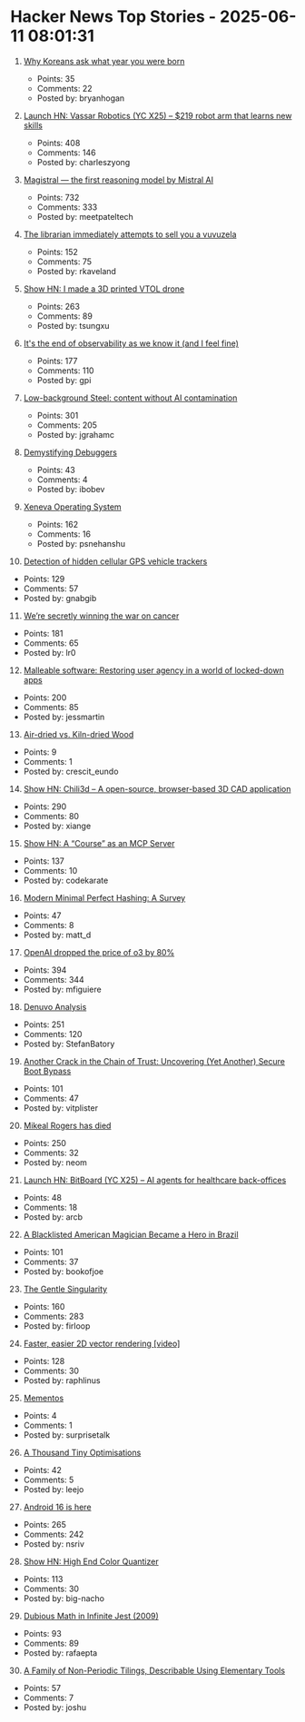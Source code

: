 # Hacker News Top Stories - 2025-06-11 08:01:31

1. [Why Koreans ask what year you were born](https://bryanhogan.com/blog/korean-age)
   - Points: 35
   - Comments: 22
   - Posted by: bryanhogan

2. [Launch HN: Vassar Robotics (YC X25) – $219 robot arm that learns new skills](undefined)
   - Points: 408
   - Comments: 146
   - Posted by: charleszyong

3. [Magistral — the first reasoning model by Mistral AI](https://mistral.ai/news/magistral)
   - Points: 732
   - Comments: 333
   - Posted by: meetpateltech

4. [The librarian immediately attempts to sell you a vuvuzela](https://kaveland.no/posts/2025-06-06-library)
   - Points: 152
   - Comments: 75
   - Posted by: rkaveland

5. [Show HN: I made a 3D printed VTOL drone](https://www.tsungxu.com/p/i-made-a-3d-printed-vtol-that-can)
   - Points: 263
   - Comments: 89
   - Posted by: tsungxu

6. [It's the end of observability as we know it (and I feel fine)](https://www.honeycomb.io/blog/its-the-end-of-observability-as-we-know-it-and-i-feel-fine)
   - Points: 177
   - Comments: 110
   - Posted by: gpi

7. [Low-background Steel: content without AI contamination](https://blog.jgc.org/2025/06/low-background-steel-content-without-ai.html)
   - Points: 301
   - Comments: 205
   - Posted by: jgrahamc

8. [Demystifying Debuggers](https://www.rfleury.com/p/demystifying-debuggers-part-1-a-busy)
   - Points: 43
   - Comments: 4
   - Posted by: ibobev

9. [Xeneva Operating System](https://github.com/manaskamal/XenevaOS)
   - Points: 162
   - Comments: 16
   - Posted by: psnehanshu

10. [Detection of hidden cellular GPS vehicle trackers](https://www.researchgate.net/publication/391704077_You_Can_Drive_But_You_Cannot_Hide_Detection_of_Hidden_Cellular_GPS_Vehicle_Trackers)
   - Points: 129
   - Comments: 57
   - Posted by: gnabgib

11. [We’re secretly winning the war on cancer](https://www.vox.com/health/415812/cancer-death-rates-myeloma-immunotherapy-smoking)
   - Points: 181
   - Comments: 65
   - Posted by: lr0

12. [Malleable software: Restoring user agency in a world of locked-down apps](https://www.inkandswitch.com/essay/malleable-software/)
   - Points: 200
   - Comments: 85
   - Posted by: jessmartin

13. [Air-dried vs. Kiln-dried Wood](https://christopherschwarz.substack.com/p/air-dried-vs-kiln-dried-wood)
   - Points: 9
   - Comments: 1
   - Posted by: crescit_eundo

14. [Show HN: Chili3d – A open-source, browser-based 3D CAD application](undefined)
   - Points: 290
   - Comments: 80
   - Posted by: xiange

15. [Show HN: A “Course” as an MCP Server](https://mastra.ai/course)
   - Points: 137
   - Comments: 10
   - Posted by: codekarate

16. [Modern Minimal Perfect Hashing: A Survey](https://arxiv.org/abs/2506.06536)
   - Points: 47
   - Comments: 8
   - Posted by: matt_d

17. [OpenAI dropped the price of o3 by 80%](https://twitter.com/sama/status/1932434606558462459)
   - Points: 394
   - Comments: 344
   - Posted by: mfiguiere

18. [Denuvo Analysis](https://connorjaydunn.github.io/blog/posts/denuvo-analysis/)
   - Points: 251
   - Comments: 120
   - Posted by: StefanBatory

19. [Another Crack in the Chain of Trust: Uncovering (Yet Another) Secure Boot Bypass](https://www.binarly.io/blog/another-crack-in-the-chain-of-trust)
   - Points: 101
   - Comments: 47
   - Posted by: vitplister

20. [Mikeal Rogers has died](https://b.h4x.zip/mikeal/)
   - Points: 250
   - Comments: 32
   - Posted by: neom

21. [Launch HN: BitBoard (YC X25) – AI agents for healthcare back-offices](undefined)
   - Points: 48
   - Comments: 18
   - Posted by: arcb

22. [A Blacklisted American Magician Became a Hero in Brazil](https://www.wsj.com/lifestyle/careers/magician-brazil-national-celebrity-d31f547a)
   - Points: 101
   - Comments: 37
   - Posted by: bookofjoe

23. [The Gentle Singularity](https://blog.samaltman.com/the-gentle-singularity)
   - Points: 160
   - Comments: 283
   - Posted by: firloop

24. [Faster, easier 2D vector rendering [video]](https://www.youtube.com/watch?v=_sv8K190Zps)
   - Points: 128
   - Comments: 30
   - Posted by: raphlinus

25. [Mementos](https://www.futilitycloset.com/2025/06/08/mementos-2/)
   - Points: 4
   - Comments: 1
   - Posted by: surprisetalk

26. [A Thousand Tiny Optimisations](https://leejo.github.io/2025/06/08/alttpr/)
   - Points: 42
   - Comments: 5
   - Posted by: leejo

27. [Android 16 is here](https://blog.google/products/android/android-16/)
   - Points: 265
   - Comments: 242
   - Posted by: nsriv

28. [Show HN: High End Color Quantizer](https://github.com/big-nacho/patolette)
   - Points: 113
   - Comments: 30
   - Posted by: big-nacho

29. [Dubious Math in Infinite Jest (2009)](https://www.thehowlingfantods.com/dfw/dubious-math-in-infinite-jest.html)
   - Points: 93
   - Comments: 89
   - Posted by: rafaepta

30. [A Family of Non-Periodic Tilings, Describable Using Elementary Tools](https://arxiv.org/abs/2506.07638)
   - Points: 57
   - Comments: 7
   - Posted by: joshu

